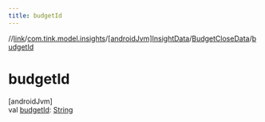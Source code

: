 ```yaml
---
title: budgetId
---
```

//[link](../../../../index.html)/[com.tink.model.insights](../../index.html)/[[androidJvm]InsightData](../index.html)/[BudgetCloseData](index.html)/[budgetId](budget-id.html)



# budgetId



[androidJvm]\
val [budgetId](budget-id.html): [String](https://kotlinlang.org/api/latest/jvm/stdlib/kotlin/-string/index.html)




